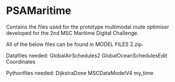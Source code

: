 # PSAMaritime
Contains the files used for the prototype multimodal route optimiser developed for the 2nd MSC Maritime Digital Challenge.

All of the below files can be found in MODEL FILES 2.zip.

Datafiles needed:
GlobalAirSchedules2
GlobalOceanSchedulesEdit
Coordinates

Pythonfiles needed:
DijkstraDone
MSCDataModelV4
my_time
